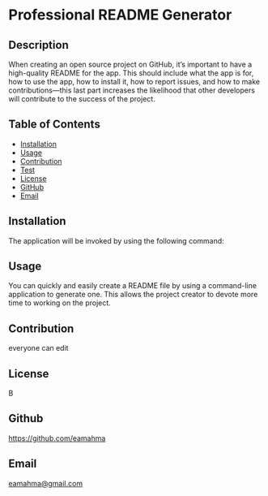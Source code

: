 # Professional README Generator

 ## Description
 When creating an open source project on GitHub, it’s important to have a high-quality README for the app. This should include what the app is for, how to use the app, how to install it, how to report issues, and how to make contributions&mdash;this last part increases the likelihood that other developers will contribute to the success of the project.

 ## Table of Contents
 - [Installation](#Installation)
 - [Usage](#Usage)
 - [Contribution](#Contribution)
 - [Test](#test)
 - [License](#license)
 - [GitHub](#github)
 - [Email](#email)

 ## Installation
 The application will be invoked by using the following command:
  
 ## Usage
 You can quickly and easily create a README file by using a command-line application to generate one. This allows the project creator to devote more time to working on the project.

 ## Contribution
 everyone can edit

 ## License
 B

 ## Github
 https://github.com/eamahma

 ## Email
 eamahma@gmail.com

